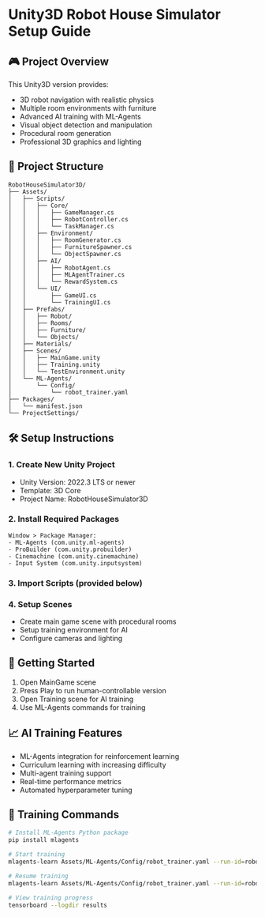 # Unity3D Robot House Simulator Setup Guide

## 🎮 Project Overview
This Unity3D version provides:
- 3D robot navigation with realistic physics
- Multiple room environments with furniture
- Advanced AI training with ML-Agents
- Visual object detection and manipulation
- Procedural room generation
- Professional 3D graphics and lighting

## 📁 Project Structure
```
RobotHouseSimulator3D/
├── Assets/
│   ├── Scripts/
│   │   ├── Core/
│   │   │   ├── GameManager.cs
│   │   │   ├── RobotController.cs
│   │   │   └── TaskManager.cs
│   │   ├── Environment/
│   │   │   ├── RoomGenerator.cs
│   │   │   ├── FurnitureSpawner.cs
│   │   │   └── ObjectSpawner.cs
│   │   ├── AI/
│   │   │   ├── RobotAgent.cs
│   │   │   ├── MLAgentTrainer.cs
│   │   │   └── RewardSystem.cs
│   │   └── UI/
│   │       ├── GameUI.cs
│   │       └── TrainingUI.cs
│   ├── Prefabs/
│   │   ├── Robot/
│   │   ├── Rooms/
│   │   ├── Furniture/
│   │   └── Objects/
│   ├── Materials/
│   ├── Scenes/
│   │   ├── MainGame.unity
│   │   ├── Training.unity
│   │   └── TestEnvironment.unity
│   └── ML-Agents/
│       └── Config/
│           └── robot_trainer.yaml
├── Packages/
│   └── manifest.json
└── ProjectSettings/
```

## 🛠️ Setup Instructions

### 1. Create New Unity Project
- Unity Version: 2022.3 LTS or newer
- Template: 3D Core
- Project Name: RobotHouseSimulator3D

### 2. Install Required Packages
```
Window > Package Manager:
- ML-Agents (com.unity.ml-agents)
- ProBuilder (com.unity.probuilder)
- Cinemachine (com.unity.cinemachine)
- Input System (com.unity.inputsystem)
```

### 3. Import Scripts (provided below)

### 4. Setup Scenes
- Create main game scene with procedural rooms
- Setup training environment for AI
- Configure cameras and lighting

## 🚀 Getting Started
1. Open MainGame scene
2. Press Play to run human-controllable version
3. Open Training scene for AI training
4. Use ML-Agents commands for training

## 📈 AI Training Features
- ML-Agents integration for reinforcement learning
- Curriculum learning with increasing difficulty
- Multi-agent training support
- Real-time performance metrics
- Automated hyperparameter tuning

## 🎯 Training Commands
```bash
# Install ML-Agents Python package
pip install mlagents

# Start training
mlagents-learn Assets/ML-Agents/Config/robot_trainer.yaml --run-id=robot_training_01

# Resume training
mlagents-learn Assets/ML-Agents/Config/robot_trainer.yaml --run-id=robot_training_01 --resume

# View training progress
tensorboard --logdir results
``` 